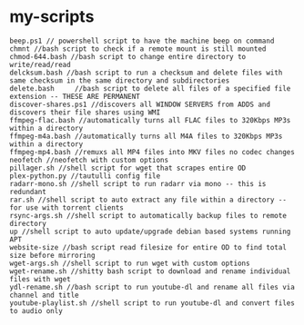 # my-scripts

 	beep.ps1 // powershell script to have the machine beep on command
	chmnt //bash script to check if a remote mount is still mounted
  	chmod-644.bash //bash script to change entire directory to write/read/read
	delcksum.bash //bash script to run a checksum and delete files with same checksum in the same directory and subdirectories
	delete.bash 	//bash script to delete all files of a specified file extension -- THESE ARE PERMANENT
	discover-shares.ps1 //discovers all WINDOW SERVERS from ADDS and discovers their file shares using WMI
	ffmpeg-flac.bash //automatically turns all FLAC files to 320Kbps MP3s within a directory
	ffmpeg-m4a.bash //automatically turns all M4A files to 320Kbps MP3s within a directory
	ffmpeg-mp4.bash //remuxs all MP4 files into MKV files no codec changes
	neofetch //neofetch with custom options
	pillager.sh //shell script for wget that scrapes entire OD
	plex-python.py //tautulli config file
	radarr-mono.sh //shell script to run radarr via mono -- this is redundant
	rar.sh //shell script to auto extract any file within a directory -- for use with torrent clients
	rsync-args.sh //shell script to automatically backup files to remote directory
	up //shell script to auto update/upgrade debian based systems running APT
	website-size //bash script read filesize for entire OD to find total size before mirroring
	wget-args.sh //shell script to run wget with custom options
	wget-rename.sh //shitty bash script to download and rename individual files with wget
	ydl-rename.sh //bash script to run youtube-dl and rename all files via channel and title
	youtube-playlist.sh //shell script to run youtube-dl and convert files to audio only
